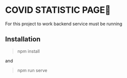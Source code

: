 # COVID STATISTIC PAGE🚀
For this project to work backend service must be running

## Installation

> npm install

and

> npm run serve

